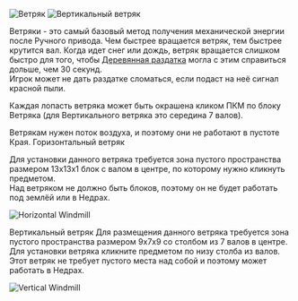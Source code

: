 ![Ветряк](item:betterwithmods:axle_generator)
![Вертикальный ветряк](item:betterwithmods:axle_generator@2)

 Ветряки - это самый базовый метод получения механической энергии после Ручного привода.
 Чем быстрее вращается ветряк, тем быстрее крутится вал. Когда идет снег или дождь, ветряк вращается слишком быстро для того, чтобы [Деревянная раздатка](wooden_gearbox.md) могла с этим справиться дольше, чем 30 секунд.  
 Игрок может не дать раздатке сломаться, если подаст на неё сигнал красной пыли.
  
 Каждая лопасть ветряка может быть окрашена кликом ПКМ по блоку Ветряка (для Вертикального ветряка это середина 7 валов).

 Ветрякам нужен поток воздуха, и поэтому они не работают в пустоте Края.
 Горизонтальный ветряк
  
 Для установки данного ветряка требуется зона пустого пространства размером 13x13x1 блок с валом в центре, по которому нужно кликнуть предметом.  
 Над ветряком не должно быть блоков, поэтому он не будет работать под землёй или в Недрах.

 ![Horizontal Windmill](betterwithmods:windmill-1.png)

 Вертикальный ветряк
 Для размещения данного ветряка требуется зона пустого пространства размером 9x7x9 со столбом из 7 валов в центре.
 Для установки ветряка кликните предметом по низу столба из валов.
 Этот ветряк не требует пустого места над собой и поэтому может работать в Недрах.

 ![Vertical Windmill](betterwithmods:windmill-2.png)
